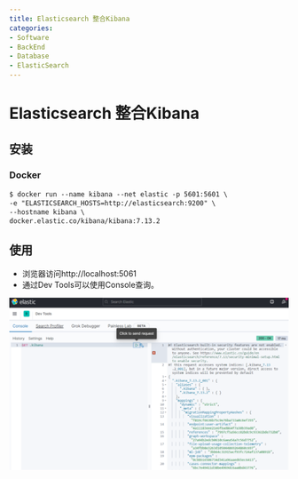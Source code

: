 ```yaml
---
title: Elasticsearch 整合Kibana
categories:
- Software
- BackEnd
- Database
- ElasticSearch
---
```

# Elasticsearch 整合Kibana

## 安装

### Docker

```shell
$ docker run --name kibana --net elastic -p 5601:5601 \
-e "ELASTICSEARCH_HOSTS=http://elasticsearch:9200" \
--hostname kibana \
docker.elastic.co/kibana/kibana:7.13.2
```

## 使用

- 浏览器访问http://localhost:5061
- 通过Dev Tools可以使用Console查询。

![](https://raw.githubusercontent.com/LuShan123888/Files/main/Pictures/image-20210714093855919.png)

